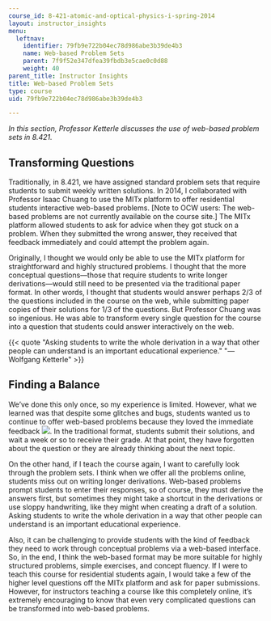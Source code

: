 ```yaml
---
course_id: 8-421-atomic-and-optical-physics-i-spring-2014
layout: instructor_insights
menu:
  leftnav:
    identifier: 79fb9e722b04ec78d986abe3b39de4b3
    name: Web-based Problem Sets
    parent: 7f9f52e347dfea39fbdb3e5cae0c0d88
    weight: 40
parent_title: Instructor Insights
title: Web-based Problem Sets
type: course
uid: 79fb9e722b04ec78d986abe3b39de4b3

---
```


_In this section, Professor Ketterle discusses the use of web-based problem sets in 8.421._

Transforming Questions
----------------------

Traditionally, in 8.421, we have assigned standard problem sets that require students to submit weekly written solutions. In 2014, I collaborated with Professor Isaac Chuang to use the MITx platform to offer residential students interactive web-based problems. \[Note to OCW users: The web-based problems are not currently available on the course site.\] The MITx platform allowed students to ask for advice when they got stuck on a problem. When they submitted the wrong answer, they received that feedback immediately and could attempt the problem again.

Originally, I thought we would only be able to use the MITx platform for straightforward and highly structured problems. I thought that the more conceptual questions—those that require students to write longer derivations—would still need to be presented via the traditional paper format. In other words, I thought that students would answer perhaps 2/3 of the questions included in the course on the web, while submitting paper copies of their solutions for 1/3 of the questions. But Professor Chuang was so ingenious. He was able to transform every single question for the course into a question that students could answer interactively on the web.

{{< quote "Asking students to write the whole derivation in a way that other people can understand is an important educational experience." "—Wolfgang Ketterle" >}}

Finding a Balance
-----------------

We’ve done this only once, so my experience is limited. However, what we learned was that despite some glitches and bugs, students wanted us to continue to offer web-based problems because they loved the immediate feedback ![](/images/educator/icon-question-immed.png). In the traditional format, students submit their solutions, and wait a week or so to receive their grade. At that point, they have forgotten about the question or they are already thinking about the next topic.

On the other hand, if I teach the course again, I want to carefully look through the problem sets. I think when we offer all the problems online, students miss out on writing longer derivations. Web-based problems prompt students to enter their responses, so of course, they must derive the answers first, but sometimes they might take a shortcut in the derivations or use sloppy handwriting, like they might when creating a draft of a solution. Asking students to write the whole derivation in a way that other people can understand is an important educational experience.

Also, it can be challenging to provide students with the kind of feedback they need to work through conceptual problems via a web-based interface. So, in the end, I think the web-based format may be more suitable for highly structured problems, simple exercises, and concept fluency. If I were to teach this course for residential students again, I would take a few of the higher level questions off the MITx platform and ask for paper submissions. However, for instructors teaching a course like this completely online, it’s extremely encouraging to know that even very complicated questions can be transformed into web-based problems.